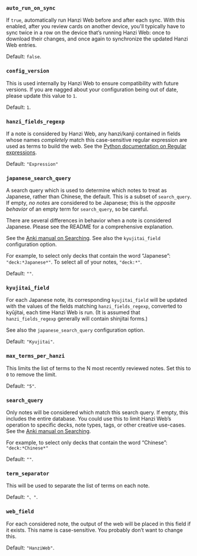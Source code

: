 ### `auto_run_on_sync`
If `true`, automatically run Hanzi Web before and after each sync. With this
enabled, after you review cards on another device, you'll typically have to sync
twice in a row on the device that’s running Hanzi Web: once to download their
changes, and once again to synchronize the updated Hanzi Web entries.

Default: `false`.

### `config_version`
This is used internally by Hanzi Web to ensure compatibility with future
versions. If you are nagged about your configuration being out of date, please
update this value to `1`.

Default: `1`.

### `hanzi_fields_regexp`
If a note is considered by Hanzi Web, any hanzi/kanji contained in fields whose
names *completely* match this case-sensitive regular expression are used as
terms to build the web. See the [Python documentation on Regular
expressions](https://docs.python.org/3/library/re.html).

Default: `"Expression"`

### `japanese_search_query`
A search query which is used to determine which notes to treat as Japanese,
rather than Chinese, the default. This is a subset of `search_query`. If empty,
*no notes* are considered to be Japanese; this is the *opposite behavior* of an
empty term for `search_query`, so be careful.

There are several differences in behavior when a note is considered Japanese.
Please see the README for a comprehensive explanation.

See the [Anki manual on
Searching](https://docs.ankiweb.net/searching.html#tags-decks-cards-and-notes).
See also the `kyujitai_field` configuration option.

For example, to select only decks that contain the word “Japanese”:
`"deck:*Japanese*"`. To select all of your notes, `"deck:*"`.

Default: `""`.

### `kyujitai_field`
For each Japanese note, its corresponding `kyujitai_field` will be updated with
the values of the fields matching `hanzi_fields_regexp`, converted to kyūjitai,
each time Hanzi Web is run. (It is assumed that `hanzi_fields_regexp` generally
will contain shinjitai forms.)

See also the `japanese_search_query` configuration option.

Default: `"Kyujitai"`.

### `max_terms_per_hanzi`
This limits the list of terms to the N most recently reviewed notes. Set this to
`0` to remove the limit.

Default: `"5"`.

### `search_query`
Only notes will be considered which match this search query. If empty, this
includes the entire database. You could use this to limit Hanzi Web’s operation
to specific decks, note types, tags, or other creative use-cases. See the [Anki
manual on Searching](https://docs.ankiweb.net/searching.html#tags-decks-cards-and-notes).

For example, to select only decks that contain the word “Chinese”:
`"deck:*Chinese*"`

Default: `""`.

### `term_separator`
This will be used to separate the list of terms on each note.

Default: `"、"`.

### `web_field`
For each considered note, the output of the web will be placed in this field if
it exists. This name is case-sensitive. You probably don’t want to change this.

Default: `"HanziWeb"`.
